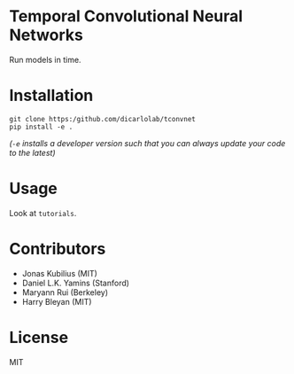 # Temporal Convolutional Neural Networks

Run models in time.

# Installation

```
git clone https:/github.com/dicarlolab/tconvnet
pip install -e .
```

*(`-e` installs a developer version such that you can always update your code to the latest)*

# Usage

Look at `tutorials`.

# Contributors

- Jonas Kubilius (MIT)
- Daniel L.K. Yamins (Stanford)
- Maryann Rui (Berkeley)
- Harry Bleyan (MIT)

# License

MIT